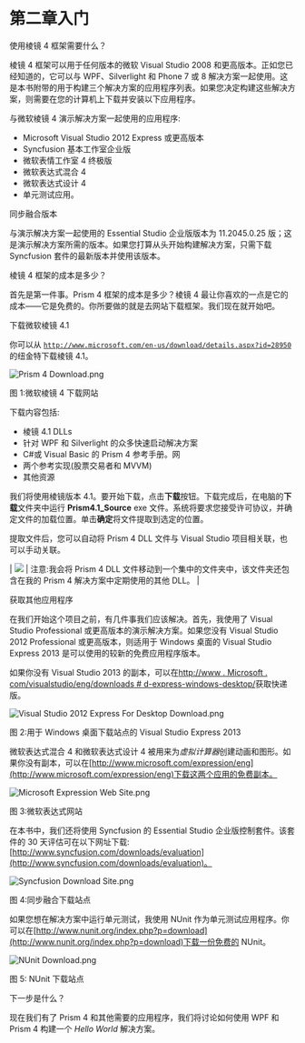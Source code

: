 # 第二章入门

使用棱镜 4 框架需要什么？

棱镜 4 框架可以用于任何版本的微软 Visual Studio 2008 和更高版本。正如您已经知道的，它可以与 WPF、Silverlight 和 Phone 7 或 8 解决方案一起使用。这是本书附带的用于构建三个解决方案的应用程序列表。如果您决定构建这些解决方案，则需要在您的计算机上下载并安装以下应用程序。

与微软棱镜 4 演示解决方案一起使用的应用程序:

*   Microsoft Visual Studio 2012 Express 或更高版本
*   Syncfusion 基本工作室企业版
*   微软表情工作室 4 终极版
*   微软表达式混合 4
*   微软表达式设计 4
*   单元测试应用。

同步融合版本

与演示解决方案一起使用的 Essential Studio 企业版版本为 11.2045.0.25 版；这是演示解决方案所需的版本。如果您打算从头开始构建解决方案，只需下载 Syncfusion 套件的最新版本并使用该版本。

棱镜 4 框架的成本是多少？

首先是第一件事。Prism 4 框架的成本是多少？棱镜 4 最让你喜欢的一点是它的成本——它是免费的。你所要做的就是去网站下载框架。我们现在就开始吧。

下载微软棱镜 4.1

你可以从 [`http://www.microsoft.com/en-us/download/details.aspx?id=28950`](https://www.nuget.org/packages/Prism/4.1.0 ) 的纽金特下载棱镜 4.1。

![Prism 4 Download.png](../Images/image002.jpg)

图 1:微软棱镜 4 下载网站

下载内容包括:

*   棱镜 4.1 DLLs
*   针对 WPF 和 Silverlight 的众多快速启动解决方案
*   C#或 Visual Basic 的 Prism 4 参考手册。网
*   两个参考实现(股票交易者和 MVVM)
*   其他资源

我们将使用棱镜版本 4.1。要开始下载，点击**下载**按钮。下载完成后，在电脑的**下载**文件夹中运行 **Prism4.1_Source** exe 文件。系统将要求您接受许可协议，并确定文件的加载位置。单击**确定**将文件提取到选定的位置。

提取文件后，您可以自动将 Prism 4 DLL 文件与 Visual Studio 项目相关联，也可以手动关联。

| ![](../Images/note.png) | 注意:我会将 Prism 4 DLL 文件移动到一个集中的文件夹中，该文件夹还包含在我的 Prism 4 解决方案中定期使用的其他 DLL。 |

获取其他应用程序

在我们开始这个项目之前，有几件事我们应该解决。首先，我使用了 Visual Studio Professional 或更高版本的演示解决方案。如果您没有 Visual Studio 2012 Professional 或更高版本，则适用于 Windows 桌面的 Visual Studio Express 2013 是可以使用的较新的免费应用程序版本。

如果你没有 Visual Studio 2013 的副本，可以在[http://www . Microsoft . com/visualstudio/eng/downloads # d-express-windows-desktop/](http://www.microsoft.com/visualstudio/eng/downloads%23d-express-windows-desktop/)获取快递版。

![Visual Studio 2012 Express For Desktop Download.png](../Images/image004.jpg)

图 2:用于 Windows 桌面下载站点的 Visual Studio Express 2013

微软表达式混合 4 和微软表达式设计 4 被用来为*虚拟计算器*创建动画和图形。如果你没有副本，可以在[http://www.microsoft.com/expression/eng](http://www.microsoft.com/expression/eng)下载这两个应用的免费副本。

![Microsoft Expression Web Site.png](../Images/image005.jpg)

图 3:微软表达式网站

在本书中，我们还将使用 Syncfusion 的 Essential Studio 企业版控制套件。该套件的 30 天评估可在以下网址下载:[http://www.syncfusion.com/downloads/evaluation](http://www.syncfusion.com/downloads/evaluation)。

![Syncfusion Download Site.png](../Images/image006.jpg)

图 4:同步融合下载站点

如果您想在解决方案中运行单元测试，我使用 NUnit 作为单元测试应用程序。你可以在[http://www.nunit.org/index.php?p=download](http://www.nunit.org/index.php?p=download)下载一份免费的 NUnit。

![NUnit Download.png](../Images/image007.jpg)

图 5: NUnit 下载站点

下一步是什么？

现在我们有了 Prism 4 和其他需要的应用程序，我们将讨论如何使用 WPF 和 Prism 4 构建一个 *Hello World* 解决方案。